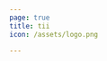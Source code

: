 ```yaml
---
page: true
title: tii
icon: /assets/logo.png

---
```


<script setup>
import Home from '@theme/components/Home.vue'
</script>

<Home />
